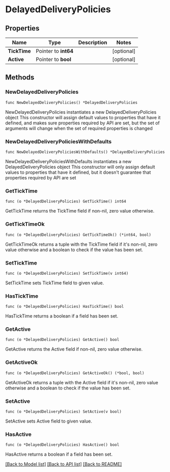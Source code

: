 # DelayedDeliveryPolicies

## Properties

Name | Type | Description | Notes
------------ | ------------- | ------------- | -------------
**TickTime** | Pointer to **int64** |  | [optional] 
**Active** | Pointer to **bool** |  | [optional] 

## Methods

### NewDelayedDeliveryPolicies

`func NewDelayedDeliveryPolicies() *DelayedDeliveryPolicies`

NewDelayedDeliveryPolicies instantiates a new DelayedDeliveryPolicies object
This constructor will assign default values to properties that have it defined,
and makes sure properties required by API are set, but the set of arguments
will change when the set of required properties is changed

### NewDelayedDeliveryPoliciesWithDefaults

`func NewDelayedDeliveryPoliciesWithDefaults() *DelayedDeliveryPolicies`

NewDelayedDeliveryPoliciesWithDefaults instantiates a new DelayedDeliveryPolicies object
This constructor will only assign default values to properties that have it defined,
but it doesn't guarantee that properties required by API are set

### GetTickTime

`func (o *DelayedDeliveryPolicies) GetTickTime() int64`

GetTickTime returns the TickTime field if non-nil, zero value otherwise.

### GetTickTimeOk

`func (o *DelayedDeliveryPolicies) GetTickTimeOk() (*int64, bool)`

GetTickTimeOk returns a tuple with the TickTime field if it's non-nil, zero value otherwise
and a boolean to check if the value has been set.

### SetTickTime

`func (o *DelayedDeliveryPolicies) SetTickTime(v int64)`

SetTickTime sets TickTime field to given value.

### HasTickTime

`func (o *DelayedDeliveryPolicies) HasTickTime() bool`

HasTickTime returns a boolean if a field has been set.

### GetActive

`func (o *DelayedDeliveryPolicies) GetActive() bool`

GetActive returns the Active field if non-nil, zero value otherwise.

### GetActiveOk

`func (o *DelayedDeliveryPolicies) GetActiveOk() (*bool, bool)`

GetActiveOk returns a tuple with the Active field if it's non-nil, zero value otherwise
and a boolean to check if the value has been set.

### SetActive

`func (o *DelayedDeliveryPolicies) SetActive(v bool)`

SetActive sets Active field to given value.

### HasActive

`func (o *DelayedDeliveryPolicies) HasActive() bool`

HasActive returns a boolean if a field has been set.


[[Back to Model list]](../README.md#documentation-for-models) [[Back to API list]](../README.md#documentation-for-api-endpoints) [[Back to README]](../README.md)


